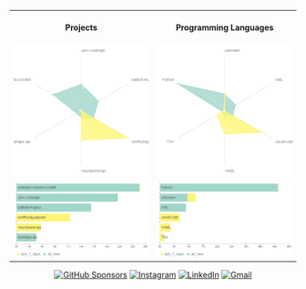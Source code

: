 <table>
  <tr>
    <td width="50%" align="center">
      <h4>Projects</h4>
      <img src="./data/projects-radar.png" alt="Time Spent by Project" width="100%" style="border-radius: 10px;">
      <img src="./data/projects-bar.png" alt="Time Spent by Project (Bar)" width="100%" style="border-radius: 10px;">
    </td>
    <td width="50%" align="center">
      <h4>Programming Languages</h4>
      <img src="./data/languages-radar.png" alt="Time Spent by Language" width="100%" style="border-radius: 10px;">
      <img src="./data/languages-bar.png" alt="Time Spent by Language (Bar)" width="100%" style="border-radius: 10px;">
    </td>
  </tr>
</table>

<div align="center">

  <a href="https://github.com/sponsors/senthurayyappan"><img alt="GitHub Sponsors" src="https://img.shields.io/github/sponsors/senthurayyappan"></a>
  <a href="https://www.instagram.com/senthurayyappan/"><img alt="Instagram" src="https://img.shields.io/badge/-Instagram-E1306C"></a>
  <a href="https://www.linkedin.com/in/imsenthur/"><img alt="LinkedIn" src="https://img.shields.io/badge/-LinkedIn-blue"></a>
  <a href="senthurayyappan@gmail.com"><img alt="Gmail" src="https://img.shields.io/badge/-Gmail-red"></a>
  
</div>

